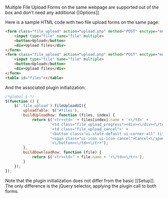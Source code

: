 Multiple File Upload Forms on the same webpage are supported out of the box and don't need any additional [[Options]].  

Here is a sample HTML code with two file upload forms on the same page:
```html
<form class="file_upload" action="upload.php" method="POST" enctype="multipart/form-data">
    <input type="file" name="file" multiple>
    <button>Upload</button>
    <div>Upload files</div>
</form>
<form class="file_upload" action="upload.php" method="POST" enctype="multipart/form-data">
    <input type="file" name="file" multiple>
    <button>Upload</button>
    <div>Upload files</div>
</form>
<table id="files"></table>
```

And the associated plugin initialization:
```js
/*global $ */
$(function () {
    $('.file_upload').fileUploadUI({
        uploadTable: $('#files'),
        buildUploadRow: function (files, index) {
            return $('<tr><td>' + files[index].name + '<\/td>' +
                    '<td class="file_upload_progress"><div><\/div><\/td>' +
                    '<td class="file_upload_cancel">' +
                    '<button class="ui-state-default ui-corner-all" title="Cancel">' +
                    '<span class="ui-icon ui-icon-cancel">Cancel<\/span>' +
                    '<\/button><\/td><\/tr>');
        },
        buildDownloadRow: function (file) {
            return $('<tr><td>' + file.name + '<\/td><\/tr>');
        }
    });
});
```

Note that the plugin initialization does not differ from the basic [[Setup]].  
The only difference is the jQuery selector, applying the plugin call to both forms.